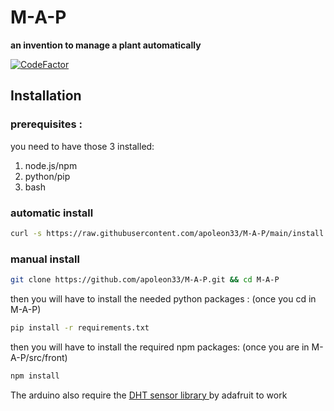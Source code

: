 # M-A-P 
**an invention to manage a plant automatically**

[![CodeFactor](https://www.codefactor.io/repository/github/apoleon33/m-a-p/badge/main)](https://www.codefactor.io/repository/github/apoleon33/m-a-p/overview/main)

## Installation

### prerequisites :
you need to have those 3 installed:
1. node.js/npm
2. python/pip
3. bash

### automatic install

```sh
curl -s https://raw.githubusercontent.com/apoleon33/M-A-P/main/install.sh | sh
 ```

### manual install

```sh
git clone https://github.com/apoleon33/M-A-P.git && cd M-A-P
 ```

then you will have to install the needed python packages :
(once you cd in M-A-P)
```sh
pip install -r requirements.txt
 ```
 then you will have to install the required npm packages:
 (once you are in M-A-P/src/front)
 ```sh
npm install
 ```

 The arduino also require the [
DHT sensor library ](https://github.com/adafruit/DHT-sensor-library) by adafruit to work